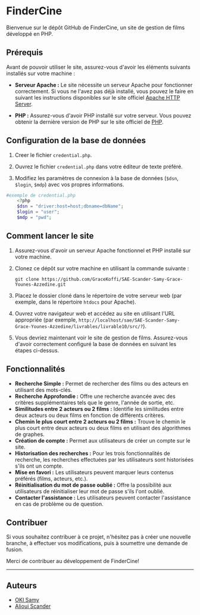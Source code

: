 # FinderCine

Bienvenue sur le dépôt GitHub de FinderCine, un site de gestion de films développé en PHP.

## Prérequis

Avant de pouvoir utiliser le site, assurez-vous d'avoir les éléments suivants installés sur votre machine :

- **Serveur Apache :** Le site nécessite un serveur Apache pour fonctionner correctement. Si vous ne l'avez pas déjà installé, vous pouvez le faire en suivant les instructions disponibles sur le site officiel [Apache HTTP Server](https://httpd.apache.org/).

- **PHP :** Assurez-vous d'avoir PHP installé sur votre serveur. Vous pouvez obtenir la dernière version de PHP sur le site officiel de [PHP](https://www.php.net/).

## Configuration de la base de données

1. Creer le fichier `credential.php`.

2. Ouvrez le fichier `credential.php` dans votre éditeur de texte préféré.

3. Modifiez les paramètres de connexion à la base de données (`$dsn`, `$login`, `$mdp`) avec vos propres informations.
```php
#exemple de credential.php
    <?php 
    $dsn = "driver:host=host;dbname=dbName";
    $login = "user";
    $mdp = "pwd";

```

## Comment lancer le site

1. Assurez-vous d'avoir un serveur Apache fonctionnel et PHP installé sur votre machine.

2. Clonez ce dépôt sur votre machine en utilisant la commande suivante :
    ```
    git clone https://github.com/GraceKoffi/SAE-Scander-Samy-Grace-Younes-Azzedine.git
    ```

3. Placez le dossier cloné dans le répertoire de votre serveur web (par exemple, dans le répertoire `htdocs` pour Apache).

4. Ouvrez votre navigateur web et accédez au site en utilisant l'URL appropriée (par exemple, `http://localhost/sae/SAE-Scander-Samy-Grace-Younes-Azzedine/livrables/livrable10/src/?`).

5. Vous devriez maintenant voir le site de gestion de films. Assurez-vous d'avoir correctement configuré la base de données en suivant les étapes ci-dessus.

## Fonctionnalités

- **Recherche Simple :** Permet de rechercher des films ou des acteurs en utilisant des mots-clés.
- **Recherche Approfondie :** Offre une recherche avancée avec des critères supplémentaires tels que le genre, l'année de sortie, etc.
- **Similitudes entre 2 acteurs ou 2 films :** Identifie les similitudes entre deux acteurs ou deux films en fonction de différents critères.
- **Chemin le plus court entre 2 acteurs ou 2 films :** Trouve le chemin le plus court entre deux acteurs ou deux films en utilisant des algorithmes de graphes.
- **Création de compte :** Permet aux utilisateurs de créer un compte sur le site.
- **Historisation des recherches :** Pour les trois fonctionnalités de recherche, les recherches effectuées par les utilisateurs sont historisées s'ils ont un compte.
- **Mise en favori :** Les utilisateurs peuvent marquer leurs contenus préférés (films, acteurs, etc.).
- **Réinitialisation du mot de passe oublié :** Offre la possibilité aux utilisateurs de réinitialiser leur mot de passe s'ils l'ont oublié.
- **Contacter l'assistance :** Les utilisateurs peuvent contacter l'assistance en cas de problème ou de question.


## Contribuer

Si vous souhaitez contribuer à ce projet, n'hésitez pas à créer une nouvelle branche, à effectuer vos modifications, puis à soumettre une demande de fusion.


Merci de contribuer au développement de FinderCine!


---

## Auteurs

- [OKI Samy](https://github.com/Samy93000)
- [Alioui Scander](https://github.com/a-scander)

